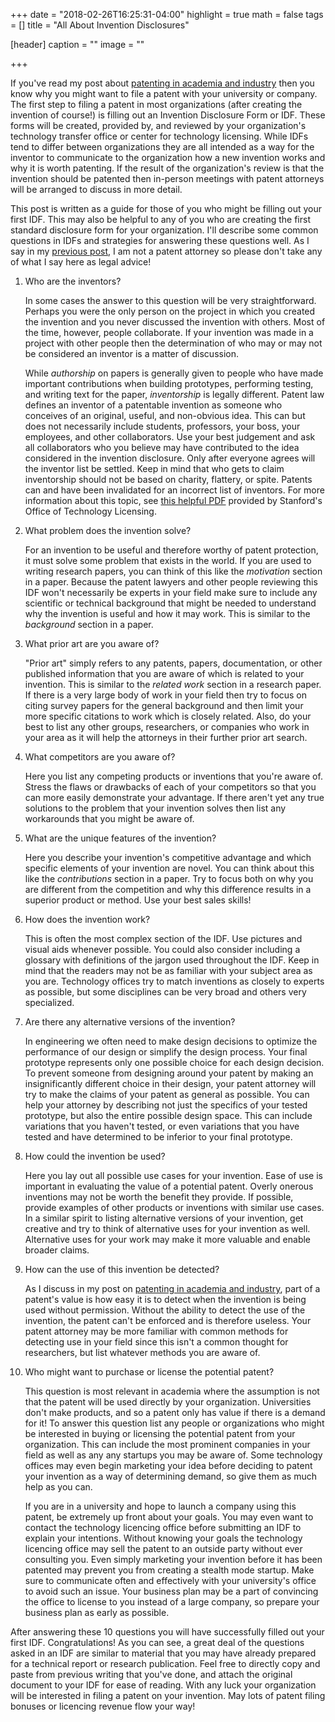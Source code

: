 +++
date = "2018-02-26T16:25:31-04:00"
highlight = true
math = false
tags = []
title = "All About Invention Disclosures"

[header]
  caption = ""
  image = ""

+++

If you've read my post about
[patenting in academia and industry](https://www.markbuckler.com/post/patenting/)
then you know why you might want to file a patent with your university or
company. The first step to filing a patent in most organizations (after creating
the invention of course!) is filling out an Invention Disclosure Form or IDF.
These forms will be created, provided by, and reviewed by your organization's
technology transfer office or center for technology licensing. While IDFs tend
to differ between organizations they are all intended as a way for the inventor
to communicate to the organization how a new invention works and why it is
worth patenting. If the result of the organization's review is that the
invention should be patented then in-person meetings with patent attorneys will
be arranged to discuss in more detail.

This post is written as a guide for those of you who might be filling out your
first IDF. This may also be helpful to any of you who are creating the first
standard disclosure form for your organization. I'll describe some common
questions in IDFs and strategies for answering these questions well. As I say in
my [previous post](https://www.markbuckler.com/post/patenting/), I am not a
patent attorney so please don't take any of what I say here as legal advice!

1. Who are the inventors?

	In some cases the answer to this question will be very straightforward.
Perhaps you were the only person on the project in which you created the
invention and you never discussed the invention with others. Most of the time,
however, people collaborate. If your invention was made in a project with other
people then the determination of who may or may not be considered an inventor is
a matter of discussion.

	While *authorship* on papers is generally given to people who have made
important contributions when building prototypes, performing testing, and
writing text for the paper, *inventorship* is legally different. Patent law
defines an inventor of a patentable invention as someone who conceives of an
original, useful, and non-obvious idea. This can but does not necessarily
include students, professors, your boss, your employees, and other
collaborators. Use your best judgement and ask all collaborators who you believe
may have contributed to the idea considered in the invention disclosure. Only
after everyone agrees will the inventor list be settled. Keep in mind that who
gets to claim inventorship should not be based on charity, flattery, or spite.
Patents can and have been invalidated for an incorrect list of inventors. For
more information about this topic, see
[this helpful PDF](https://otl.stanford.edu/documents/who_is_inv.pdf)
provided by Stanford's Office of Technology Licensing.

2. What problem does the invention solve?

	For an invention to be useful and therefore worthy of patent protection, it
must solve some problem that exists in the world. If you are used to writing
research papers, you can think of this like the *motivation* section in a
paper. Because the patent lawyers and other people reviewing this IDF won't
necessarily be experts in your field make sure to include any scientific or
technical background that might be needed to understand why the invention is
useful and how it may work. This is similar to the *background* section in a
paper.

3. What prior art are you aware of?

	"Prior art" simply refers to any patents, papers, documentation, or other
published information that you are aware of which is related to your invention.
This is similar to the *related work* section in a research paper. If there is a
very large body of work in your field then try to focus on citing survey papers
for the general background and then limit your more specific citations to work
which is closely related. Also, do your best to list any other groups,
researchers, or companies who work in your area as it will help the attorneys
in their further prior art search.

4. What competitors are you aware of?

	Here you list any competing products or inventions that you're aware of.
Stress the flaws or drawbacks of each of your competitors so that you can more
easily demonstrate your advantage. If there aren't yet any true solutions to the
problem that your invention solves then list any workarounds that you
might be aware of.

5. What are the unique features of the invention?

	Here you describe your invention's competitive advantage and which
specific elements of your invention are novel. You can think about this like the
*contributions* section in a paper. Try to focus both on why you are different
from the competition and why this difference results in a superior product or
method. Use your best sales skills!

6. How does the invention work?

	This is often the most complex section of the IDF. Use pictures and visual
aids whenever possible. You could also consider including a glossary with
definitions of the jargon used throughout the IDF. Keep in mind that the readers
may not be as familiar with your subject area as you are. Technology offices try
to match inventions as closely to experts as possible, but some disciplines can
be very broad and others very specialized.

7. Are there any alternative versions of the invention?

	In engineering we often need to make design decisions to optimize the
performance of our design or simplify the design process. Your final prototype
represents only one possible choice for each design decision. To prevent someone
from designing around your patent by making an insignificantly different choice
in their design, your patent attorney will try to make the claims of your patent
as general as possible. You can help your attorney by describing not just the
specifics of your tested prototype, but also the entire possible design space.
This can include variations that you haven't tested, or even variations that you
have tested and have determined to be inferior to your final prototype.

8. How could the invention be used?

	Here you lay out all possible use cases for your invention. Ease of use is
important in evaluating the value of a potential patent. Overly onerous
inventions may not be worth the benefit they provide. If possible, provide
examples of other products or inventions with similar use cases. In a similar
spirit to listing alternative versions of your invention, get creative and try
to think of alternative uses for your invention as well. Alternative uses for
your work may make it more valuable and enable broader claims.

9. How can the use of this invention be detected?

	As I discuss in my post on
[patenting in academia and industry](https://www.markbuckler.com/post/patenting/),
part of a patent's value is how easy it is to detect when the invention is
being used without permission. Without the ability to detect the use of the
invention, the patent can't be enforced and is therefore useless. Your patent
attorney may be more familiar with common methods for detecting use in your
field since this isn't a common thought for researchers, but list whatever
methods you are aware of.

10. Who might want to purchase or license the potential patent?

	This question is most relevant in academia where the assumption is not that
the patent will be used directly by your organization. Universities don't make
products, and so a patent only has value if there is a demand for it! To answer
this question list any people or organizations who might be interested in buying
or licensing the potential patent from your organization. This can include the
most prominent companies in your field as well as any any startups you may be
aware of. Some technology offices may even begin marketing your idea before
deciding to patent your invention as a way of determining demand, so give them
as much help as you can.

	If you are in a university and hope to launch a company using this patent,
be extremely up front about your goals. You may even want to contact the
technology licencing office before submitting an IDF to explain your intentions.
Without knowing your goals the technology licencing office may sell the patent
to an outside party without ever consulting you. Even simply marketing your
invention before it has been patented may prevent you from creating a stealth
mode startup. Make sure to communicate often and effectively with your
university's office to avoid such an issue. Your business plan may be a part of
convincing the office to license to you instead of a large company, so prepare
your business plan as early as possible.

After answering these 10 questions you will have successfully filled out your
first IDF. Congratulations!  As you can see, a great deal of the questions asked
in an IDF are similar to material that you may have already prepared for a
technical report or research publication. Feel free to directly copy and paste
from previous writing that you've done, and attach the original document to your
IDF for ease of reading. With any luck your organization will be interested in
filing a patent on your invention. May lots of patent filing bonuses or
licencing revenue flow your way!

